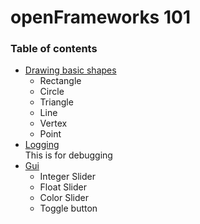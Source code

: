 # openFrameworks 101

### Table of contents
* [Drawing basic shapes](#)  
    * Rectangle  
    * Circle  
    * Triangle  
    * Line   
    * Vertex  
    * Point  
* [Logging](#)  
    This is for debugging  
* [Gui](#)
    * Integer Slider
    * Float Slider
    * Color Slider
    * Toggle button
